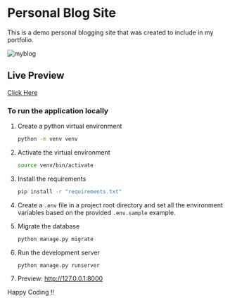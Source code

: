 # Personal Blog Site

This is a demo personal blogging site that was created to include in my portfolio.

![myblog](https://user-images.githubusercontent.com/50628520/112199567-66750600-8c36-11eb-8fcb-9ccbaebd33a0.jpg)


## Live Preview
[Click Here](https://personal-blog-site-ten.vercel.app/)

### To run the application locally

1. Create a python virtual environment
   ```bash
   python -m venv venv
   ```
2. Activate the virtual environment
   ```bash
   source venv/bin/activate
   ```
3. Install the requirements
   ```bash
   pip install -r "requirements.txt"
   ```
4. Create a `.env` file in a project root directory and set all the environment variables based on the provided `.env.sample` example.
   
5. Migrate the database
   ```bash
   python manage.py migrate
   ```
6. Run the development server
   ```bash
   python manage.py runserver
   ```
7. Preview: http://127.0.0.1:8000


Happy Coding !!